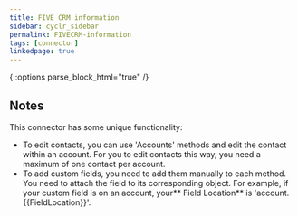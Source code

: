 ```yaml
---
title: FIVE CRM information
sidebar: cyclr_sidebar
permalink: FIVECRM-information
tags: [connector]
linkedpage: true
---
```

{::options parse_block_html="true" /}
<section class="card">

## Notes

This connector has some unique functionality:

- To edit contacts, you can use 'Accounts' methods and edit the contact within an account. For you to edit contacts this way, you need a maximum of one contact per account.
- To add custom fields, you need to add them manually to each method. You need to attach the field to its corresponding object. For example, if your custom field is on an account, your** Field Location** is 'account.{{FieldLocation}}'.

</section>
